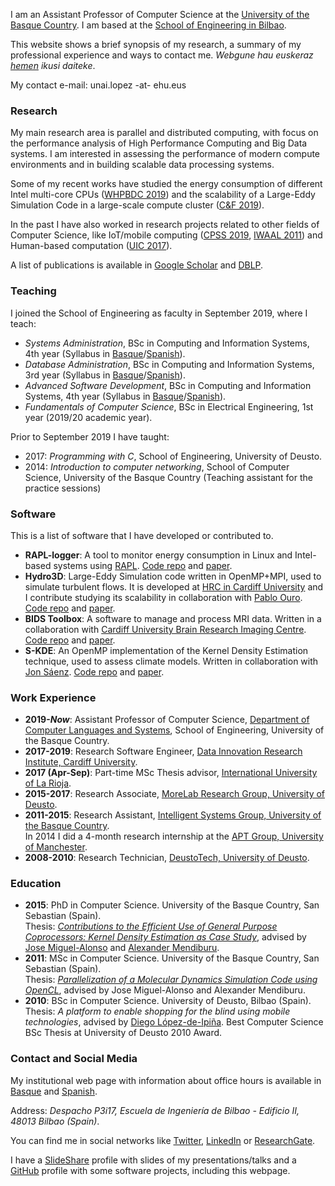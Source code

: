 I am an Assistant Professor of Computer Science at the [University of the Basque Country](https://www.ehu.eus/en). I am based at the [School of Engineering in Bilbao](https://www.ehu.eus/en/web/ingeniaritza-bilbo).

This website shows a brief synopsis of my research, a summary of my professional experience and ways to contact me. _Webgune hau euskeraz [hemen](https://ulopeznovoa.github.io/eus/) ikusi daiteke_.

My contact e-mail: unai.lopez -at- ehu.eus

### Research

My main research area is parallel and distributed computing, with focus on the performance analysis of High Performance Computing and Big Data systems. I am interested in assessing the performance of modern compute environments and in building scalable data processing systems.

Some of my recent works have studied the energy consumption of different Intel multi-core CPUs ([WHPBDC 2019](https://ieeexplore.ieee.org/abstract/document/9060093/)) and the scalability of a Large-Eddy Simulation Code in a large-scale compute cluster ([C&F 2019](https://www.sciencedirect.com/science/article/pii/S0045793018307424)).

In the past I have also worked in research projects related to other fields of Computer Science, like IoT/mobile computing ([CPSS 2019](http://ceur-ws.org/Vol-2530/paper7.pdf), [IWAAL 2011](https://link.springer.com/chapter/10.1007/978-3-642-21303-8_5)) and Human-based computation ([UIC 2017](https://ieeexplore.ieee.org/abstract/document/8397542/)).

A list of publications is available in [Google Scholar](https://scholar.google.es/citations?user=Z8HTo5MAAAAJ) and [DBLP](https://dblp.org/pers/l/Lopez=Novoa:Unai.html).

### Teaching

I joined the School of Engineering as faculty in September 2019, where I teach:

- _Systems Administration_, BSc in Computing and Information Systems, 4th year (Syllabus in [Basque](https://www.ehu.eus/eu/kudeaketaren-eta-informazio-sistemen-informatikaren-ingeniaritzako-gradua-bizkaia/kreditu-eta-irakasgaiak-ikasturteka?p_redirect=consultaAsignatura&p_cod_proceso=egr&p_anyo_acad=20200&p_ciclo=X&p_curso=4&p_cod_asignatura=27709)/[Spanish](https://www.ehu.eus/es/web/guest/grado-ingenieria-informatica-de-gestion-y-sistemas-de-informacion-bizkaia/creditos-y-asignaturas-por-curso?p_redirect=consultaAsignatura&p_cod_proceso=egr&p_anyo_acad=20200&p_ciclo=X&p_curso=4&p_cod_asignatura=27709)).
- _Database Administration_, BSc in Computing and Information Systems, 3rd year (Syllabus in [Basque](https://www.ehu.eus/eu/kudeaketaren-eta-informazio-sistemen-informatikaren-ingeniaritzako-gradua-bizkaia/kreditu-eta-irakasgaiak-ikasturteka?p_redirect=consultaAsignatura&p_cod_proceso=egr&p_anyo_acad=20200&p_ciclo=X&p_curso=3&p_cod_asignatura=27706)/[Spanish](https://www.ehu.eus/es/web/guest/grado-ingenieria-informatica-de-gestion-y-sistemas-de-informacion-bizkaia/creditos-y-asignaturas-por-curso?p_redirect=consultaAsignatura&p_cod_proceso=egr&p_anyo_acad=20200&p_ciclo=X&p_curso=3&p_cod_asignatura=27706)).
- _Advanced Software Development_, BSc in Computing and Information Systems, 4th year (Syllabus in [Basque](https://www.ehu.eus/eu/kudeaketaren-eta-informazio-sistemen-informatikaren-ingeniaritzako-gradua-bizkaia/kreditu-eta-irakasgaiak-ikasturteka?p_redirect=consultaAsignatura&p_cod_proceso=egr&p_anyo_acad=20200&p_ciclo=X&p_curso=4&p_cod_asignatura=27712)/[Spanish](https://www.ehu.eus/es/grado-ingenieria-informatica-de-gestion-y-sistemas-de-informacion-bizkaia/creditos-y-asignaturas-por-curso?p_redirect=consultaAsignatura&p_cod_proceso=egr&p_anyo_acad=20200&p_ciclo=X&p_curso=4&p_cod_asignatura=27712)).
- _Fundamentals of Computer Science_, BSc in Electrical Engineering, 1st year (2019/20 academic year).

<!-- Fundamentals of Computer Science URLs:  Syllabus in [Basque](https://www.ehu.eus/eu/ingeniaritza-elektrikoko-gradua-bizkaia/kreditu-eta-irakasgaiak-ikasturteka?p_redirect=consultaAsignatura&p_cod_proceso=egr&p_anyo_acad=20190&p_ciclo=X&p_curso=1&p_cod_asignatura=27679)/[Spanish](https://www.ehu.eus/es/grado-ingenieria-electrica-bizkaia/creditos-y-asignaturas-por-curso?p_redirect=consultaAsignatura&p_cod_proceso=egr&p_anyo_acad=20190&p_ciclo=X&p_curso=1&p_cod_asignatura=27679) -->

Prior to September 2019 I have taught:

- 2017: _Programming with C_, School of Engineering, University of Deusto. 
- 2014: _Introduction to computer networking_, School of Computer Science, University of the Basque Country (Teaching assistant for the practice sessions)

### Software

This is a list of software that I have developed or contributed to.

- **RAPL-logger**: A tool to monitor energy consumption in Linux and Intel-based systems using [RAPL](https://ieeexplore.ieee.org/abstract/document/5599016). [Code repo](https://github.com/ulopeznovoa/RAPL-logger) and [paper](https://ieeexplore.ieee.org/abstract/document/9060093/).
- **Hydro3D**: Large-Eddy Simulation code written in OpenMP+MPI, used to simulate turbulent flows. It is developed at [HRC in Cardiff University](https://www.cardiff.ac.uk/research/explore/research-units/hydro-environmental-research-centre) and I contribute studying its scalability in collaboration with [Pablo Ouro](https://www.cardiff.ac.uk/people/view/507914-ouro-barba-pablo). [Code repo](https://github.com/OuroPablo/Hydro3D) and [paper](https://www.sciencedirect.com/science/article/pii/S0045793018307424).
- **BIDS Toolbox**: A software to manage and process MRI data. Written in a collaboration with [Cardiff University Brain Research Imaging Centre](https://www.cardiff.ac.uk/cardiff-university-brain-research-imaging-centre). [Code repo](https://github.com/cardiff-brain-research-imaging-centre/bids-toolbox) and [paper](https://ieeexplore.ieee.org/document/9060259).
- **S-KDE**: An OpenMP implementation of the Kernel Density Estimation technique, used to assess climate models. Written in collaboration with [Jon Sáenz](http://www.ehu.eus/eolo/jsaenz.html). [Code repo](https://github.com/ulopeznovoa/kde_openmp) and [paper](https://journals.sagepub.com/doi/abs/10.1177/1094342015576813).

### Work Experience

- **2019-**___Now___: Assistant Professor of Computer Science, [Department of Computer Languages and Systems](https://www.ehu.eus/es/web/lsi/), School of Engineering, University of the Basque Country.
- **2017-2019**: Research Software Engineer, [Data Innovation Research Institute, Cardiff University](https://www.cardiff.ac.uk/data-innovation-research-institute).
- **2017 (Apr-Sep)**: Part-time MSc Thesis advisor, [International University of La Rioja](https://en.unir.net/).
- **2015-2017**: Research Associate, [MoreLab Research Group, University of Deusto](https://morelab.deusto.es/).
- **2011-2015**: Research Assistant, [Intelligent Systems Group, University of the Basque Country](http://www.sc.ehu.es/ccwbayes/).  
In 2014 I did a 4-month research internship at the [APT Group, University of Manchester](http://apt.cs.manchester.ac.uk/).
- **2008-2010**: Research Technician, [DeustoTech, University of Deusto](https://deustotech.deusto.es/).

### Education

- **2015**: PhD in Computer Science. University of the Basque Country, San Sebastian (Spain).  
Thesis: [_Contributions to the Efficient Use of General Purpose Coprocessors: Kernel Density Estimation as Case Study_](https://github.com/isg-ehu/PhD-Dissertations/raw/master/2015_phd_unai_lopez-nova.pdf), advised by [Jose Miguel-Alonso](http://www.sc.ehu.es/acwmialj/) and [Alexander Mendiburu](http://www.sc.ehu.es/ccwbayes/members/amendiburu/alex.html).
- **2011**: MSc in Computer Science. University of the Basque Country, San Sebastian (Spain).  
Thesis: [_Parallelization of a Molecular Dynamics Simulation Code using OpenCL_](http://www.ehu.es/sgi/ARCHIVOS/MSIA_UnaiLopez.pdf), advised by Jose Miguel-Alonso and Alexander Mendiburu.
- **2010**: BSc in Computer Science. University of Deusto, Bilbao (Spain).  
Thesis: _A platform to enable shopping for the blind using mobile technologies_, advised by [Diego López-de-Ipiña](http://paginaspersonales.deusto.es/dipina/). Best Computer Science BSc Thesis at University of Deusto 2010 Award.

### Contact and Social Media

My institutional web page with information about office hours is available in [Basque](https://www.ehu.eus/eu/kudeaketaren-eta-informazio-sistemen-informatikaren-ingeniaritzako-gradua-bizkaia/irakasleak?p_redirect=consultaTutorias&p_anyo_acad=20200&p_idp=458123) and [Spanish](https://www.ehu.eus/es/grado-ingenieria-informatica-de-gestion-y-sistemas-de-informacion-bizkaia/profesorado?p_redirect=consultaTutorias&p_anyo_acad=20200&p_idp=458123).

Address: _Despacho P3i17, Escuela de Ingeniería de Bilbao - Edificio II, 48013 Bilbao (Spain)_.

You can find me in social networks like [Twitter](https://twitter.com/ulopeznovoa), [LinkedIn](https://www.linkedin.com/in/unailopez) or [ResearchGate](https://www.researchgate.net/profile/Unai_Lopez-Novoa).

I have a [SlideShare](https://www.slideshare.net/unlopez) profile with slides of my presentations/talks and a [GitHub](https://github.com/ulopeznovoa) profile with some software projects, including this webpage.
